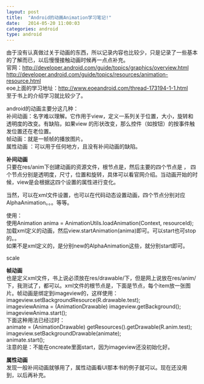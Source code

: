 ```yaml
---
layout: post
title:  "Android的动画Animation学习笔记!"
date:   2014-05-20 11:00:03
categories: android
type: android
---
```


由于没有认真做过关于动画的东西，所以记录内容也比较少，只是记录了一些基本的了解而已，以后慢慢接触动画时候再一点点补充。  
官网：http://developer.android.com/guide/topics/graphics/overview.html  
http://developer.android.com/guide/topics/resources/animation-resource.html  
eoe上面的学习地址：http://www.eoeandroid.com/thread-173194-1-1.html  
至于书上的介绍学习就比较少了。

android的动画主要分这几种：  
补间动画：名字难以理解。它作用于view，定义一系列关于位置，大小，旋转和透明度的改变。有缺陷，如果view
的形状改变，那么控件（如按钮）的按事件触发位置还在老位置。  
帧动画：就是一帧帧的播放图片。  
属性动画 ：可以用于任何地方，且没有补间动画的缺陷。

**补间动画**  
只要在res/anim下创建动画的资源文件，根节点是<set>，然后主要的四个节点是<alpha><scale> <translate> <rotate>，
四个节点分别是透明度，尺寸，位置和旋转，具体可以看官网介绍。当动画开始的时候，view是会根据这四个设置的属性进行变化。

当然，可以在xml文件设置，也可以在代码动态设置动画，四个节点分别对应AlphaAnimation。。。等等。  

使用：  
使用Animation anima = AnimationUtils.loadAnimation(Context, resourceId);加载xml定义的动画，然后view.startAnimation(anima)即可。可以start也可stop的。。  
如果不是xml定义的，是分别new的AlphaAnimation这些，就分别start即可。

scale  
<!--   
interpolator指定动画插入器，常见的有加速减速插入器accelerate_decelerate_interpolator，加速插入器accelerate_interpolator，减速插入器decelerate_interpolator。  
fromXScale,fromYScale，动画开始前X,Y的缩放，0.0为不显示，1.0为正常大小  
toXScale，toYScale，动画最终缩放的倍数，1.0为正常大小，大于1.0放大  
pivotX，pivotY动画起始位置，相对于屏幕的百分比,两个都为50%表示动画从屏幕中间开始  
startOffset，动画多次执行的间隔时间，如果只执行一次，执行前会暂停这段时间，单位毫秒  
duration，一次动画效果消耗的时间，单位毫秒，值越小动画速度越快   
repeatCount，动画重复的计数，动画将会执行该值+1次  
repeatMode，动画重复的模式，reverse为反向，当第偶次执行时，动画方向会相反。restart为重新执行，方向不变  
fillBefore是指动画结束时画面停留在此动画的第一帧;  
fillAfter是指动画结束是画面停留在此动画的最后一帧。  
 -->  

**帧动画**  
也是定义xml文件，书上说必须放在res/drawable/下，但是网上说放在res/anim/下，我测试了，都可以。xml文件的根节点是<animation-list>，下面是<item>节点，每个item放一张图片。帧动画是绑定到imageview的，这样使用：  
imageview.setBackgroundResource(R.drawable.test);    
imageviewAnima = (AnimationDrawable) imageview.getBackground();    
imageviewAnima.start();    
下面这种用法已经过时：  
animate = (AnimationDrawable) getResources().getDrawable(R.anim.test);  
imageview.setBackgroundDrawable(animate);  
animate.start();  
注意的是：不能在oncreate里面start，因为imageview还没初始化好。

**属性动画**  
发现一般补间动画就够用了，属性动画看UI那本书的例子就可以。现在还没用到，以后再补充。  

